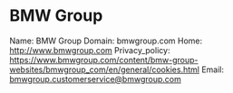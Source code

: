 
# BMW Group

Name: BMW Group
Domain: bmwgroup.com
Home: http://www.bmwgroup.com
Privacy_policy: https://www.bmwgroup.com/content/bmw-group-websites/bmwgroup_com/en/general/cookies.html
Email: bmwgroup.customerservice@bmwgroup.com
